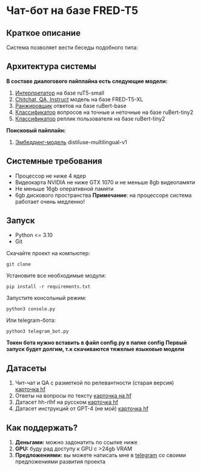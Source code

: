 # Чат-бот на базе FRED-T5
## Краткое описание
Система позволяет вести беседы подобного типа:
## Архитектура системы
**В составе диалогового пайплайна есть следующие модели:**
1. [Интерпретатор](https://huggingface.co/Den4ikAI/ruT5-small-interpreter) на базе ruT5-small
2. [Chitchat, QA, Instruct](https://huggingface.co/Den4ikAI/FRED-T5-XL_instructor_chitchat) модель на базе FRED-T5-XL
3. [Ранжировщик](https://huggingface.co/Den4ikAI/ruBert-base-qa-ranker) ответов на базе ruBert-base
4. [Классификатор](https://huggingface.co/Den4ikAI/ruBert-tiny-questions-classifier) вопросов на точные и неточные на базе ruBert-tiny2
5. [Классификатор](https://huggingface.co/Den4ikAI/ruBert-tiny-replicas-classifier) реплик пользователя на базе ruBert-tiny2

**Поисковый пайплайн:**
1. [Эмбеддинг-модель](https://huggingface.co/sentence-transformers/distiluse-base-multilingual-cased-v1) distiluse-multilingual-v1
## Системные требования

 - Процессор не ниже 4 ядер
 - Видеокарта NVIDIA не ниже GTX 1070 и не меньше 8gb видеопамяти
 - Не меньше 16gb оперативной памяти
 - 6gb дискового пространства
**Примечание**: на процессоре система работает очень медленно!
## Запуск
- Python <= 3.10
- Git

Скачайте проект на компьютер:
```
git clone 
```
Установите все необходимые модули:
```
pip install -r requirements.txt
```
Запустите консольный режим:
```
python3 console.py
```
Или telegram-бота:
```
python3 telegram_bot.py
```
**Токен бота нужно вставить в файл config.py в папке config**
**Первый запуск будет долгим, т.к скачиваются тяжелые языковые модели**
## Датасеты
1. Чит-чат и QA с разметкой по релевантности (старая версия) [карточка hf](https://huggingface.co/datasets/Den4ikAI/russian_dialogues)
2. Ответы на вопросы по тексту [карточка на hf](https://huggingface.co/datasets/Den4ikAI/ru_sberquad_long_answers)
3. Датасет hh-rlhf на русском [карточка hf](https://huggingface.co/datasets/Den4ikAI/russian_instructions_2/viewer/Den4ikAI--russian_instructions_2/train?row=20)
4. Датасет инструкций от GPT-4 (не мой) [карточка hf](https://huggingface.co/datasets/lksy/ru_instruct_gpt4)
## Как поддержать?
1. **Деньгами:** можно задонатить по ссылке ниже
2. **GPU:** буду рад доступу к GPU с >24gb VRAM
3. **Предложениями:** вы можете написать мне в [telegram](https://t.me/chckdskeasfsd) со своими предложениями развития проекта
